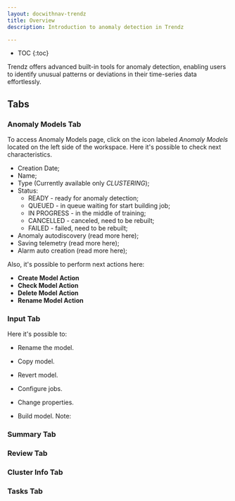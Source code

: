 ```yaml
---
layout: docwithnav-trendz
title: Overview
description: Introduction to anomaly detection in Trendz

---
```


* TOC
{:toc}

Trendz offers advanced built-in tools for anomaly detection, enabling users to identify unusual patterns or deviations
in their time-series data effortlessly.

## Tabs

### Anomaly Models Tab

To access Anomaly Models page, click on the icon labeled *Anomaly Models* located on the left side of the workspace.
Here it's possible to check next characteristics.

* Creation Date;
* Name;
* Type (Currently available only *CLUSTERING*);
* Status:
  - READY - ready for anomaly detection;
  - QUEUED - in queue waiting for start building job;
  - IN PROGRESS - in the middle of training;
  - CANCELLED - canceled, need to be rebuilt;
  - FAILED - failed, need to be rebuilt;
* Anomaly autodiscovery (read more here);
* Saving telemetry (read more here);
* Alarm auto creation (read more here);

Also, it's possible to perform next actions here:

* **Create Model Action**
* **Check Model Action**
* **Delete Model Action**
* **Rename Model Action**

### Input Tab

Here it's possible to:
* Rename the model.
* Copy model.
* Revert model.
* Configure jobs.
* Change properties.
  
* Build model.
Note: 

### Summary Tab

### Review Tab

### Cluster Info Tab

### Tasks Tab
